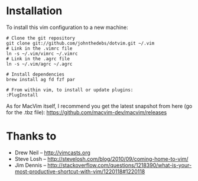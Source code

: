 Installation
============

To install this vim configuration to a new machine:

    # Clone the git repository
    git clone git://github.com/johnthedebs/dotvim.git ~/.vim
    # Link in the .vimrc file
    ln -s ~/.vim/vimrc ~/.vimrc
    # Link in the .agrc file
    ln -s ~/.vim/agrc ~/.agrc

    # Install dependencies
    brew install ag fd fzf par

    # From within vim, to install or update plugins:
    :PlugInstall

As for MacVim itself, I recommend you get the latest snapshot from here (go for the .tbz file):
https://github.com/macvim-dev/macvim/releases


Thanks to
=========

* Drew Neil – http://vimcasts.org
* Steve Losh – http://stevelosh.com/blog/2010/09/coming-home-to-vim/
* Jim Dennis – http://stackoverflow.com/questions/1218390/what-is-your-most-productive-shortcut-with-vim/1220118#1220118
